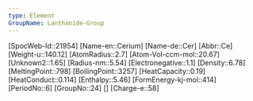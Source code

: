 ```yaml
---
type: Element
GroupName: Lanthanide-Group
---
```

[SpocWeb-Id::21954]
[Name-en::Cerium]
[Name-de::Cer]
[Abbr::Ce]
[Weight-u::140.12]
[AtomRadius::2.7]
[Atom-Vol-ccm-mol::20.67]
[Unknown2::1.65]
[Radius-nm::5.54]
[Electronegative::1.1]
[Density::6.78]
[MeltingPoint::798]
[BoilingPoint::3257]
[HeatCapacity::0.19]
[HeatConduct::0.114]
[Enthalpy::5.46]
[FormEnergy-kj-mol::414]
[PeriodNo::6]
[GroupNo::24]
[]
[Charge-e::58]

